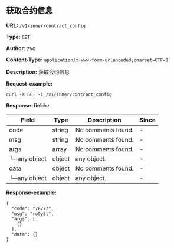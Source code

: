 
# 
## 获取合约信息

**URL:** `/v1/inner/contract_config`

**Type:** `GET`

**Author:** zyq

**Content-Type:** `application/x-www-form-urlencoded;charset=UTF-8`

**Description:** 获取合约信息





**Request-example:**
```
curl -X GET -i /v1/inner/contract_config
```

**Response-fields:**

| Field | Type | Description | Since |
|-------|------|-------------|-------|
|code|string|No comments found.|-|
|msg|string|No comments found.|-|
|args|array|No comments found.|-|
|└─any object|object|any object.|-|
|data|object|No comments found.|-|
|└─any object|object|any object.|-|

**Response-example:**
```
{
  "code": "78272",
  "msg": "ro9y3t",
  "args": [
    {}
  ],
  "data": {}
}
```


